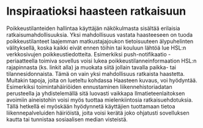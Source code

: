 Inspiraatioksi haasteen ratkaisuun
==================================

Poikkeustilanteiden hallintaa käyttäjän näkökulmasta sisältää erilaisia
ratkaisumahdollisuuksia. Yksi mahdollisuus vastata haasteeseen on tuoda
poikkeustilanteet laajemman matkustajajoukon tietoisuuteen älypuhelinten
välityksellä, koska kaikki eivät ennen töihin tai kouluun lähtöä lue HSL:n
verkkosivujen poikkeustiedotteita. Esimerkiksi push-notifikaatio -periaatteella
 toimiva sovellus voisi lukea poikkeustilanneinformaation HSL:n rajapinnasta
(ks. linkit alla) ja muokata siitä jollain tavalla paikka- tai
tilannesidonnaista. Tämä on vain yksi mahdollisuus ratkaista haastetta.
Muitakin tapoja, joita on lueteltu kohdassa Haasteen kuvaus, voi hyödyntää.
Esimerkiksi toimintahäiriöiden ennustaminen liikennehistoriadatan perusteella
ja yhdistelemällä sitä luovasti vaikkapa Ilmatieteenlaitoksen avoimiin
aineistohin voisi myös tuottaa mielenkiintosia ratkaisuehdotuksia. Tällä hetkellä ei myöskään hyödynnetä käyttäjien tuottamaan tietoa liikennepalveluiden häiriöistä, joita voisi kerätä joko ohjatusti sovelluksen kautta tai tunnistaa sosiaalisen median visteistä.

